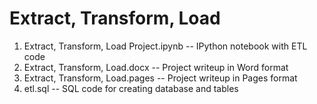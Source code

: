 # Extract, Transform, Load

1. Extract, Transform, Load Project.ipynb -- IPython notebook with ETL code
2. Extract, Transform, Load.docx -- Project writeup in Word format
3. Extract, Transform, Load.pages -- Project writeup in Pages format
4. etl.sql -- SQL code for creating database and tables
